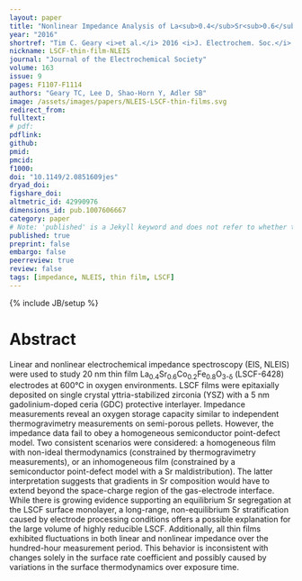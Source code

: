 ```yaml
---
layout: paper
title: "Nonlinear Impedance Analysis of La<sub>0.4</sub>Sr<sub>0.6</sub>Co<sub>0.2</sub>Fe<sub>0.8</sub>O<sub>3-&delta;</sub> Thin Film Oxygen Electrodes"
year: "2016"
shortref: "Tim C. Geary <i>et al.</i> 2016 <i>J. Electrochem. Soc.</i> <b>163</b> F1107"
nickname: LSCF-thin-film-NLEIS
journal: "Journal of the Electrochemical Society"
volume: 163
issue: 9
pages: F1107-F1114
authors: "Geary TC, Lee D, Shao-Horn Y, Adler SB"
image: /assets/images/papers/NLEIS-LSCF-thin-films.svg
redirect_from: 
fulltext: 
# pdf: 
pdflink: 
github: 
pmid: 
pmcid: 
f1000: 
doi: "10.1149/2.0851609jes"
dryad_doi:
figshare_doi: 
altmetric_id: 42990976
dimensions_id: pub.1007606667
category: paper
# Note: 'published' is a Jekyll keyword and does not refer to whether the paper is published, but rather to whether this Markdown should be part of the rendered site.
published: true
preprint: false
embargo: false
peerreview: true
review: false
tags: [impedance, NLEIS, thin film, LSCF]
---
```

{% include JB/setup %}

# Abstract 

Linear and nonlinear electrochemical impedance spectroscopy (EIS, NLEIS) were used to study 20 nm thin film La<sub>0.4</sub>Sr<sub>0.6</sub>Co<sub>0.2</sub>Fe<sub>0.8</sub>O<sub>3-&delta;</sub>
 (LSCF-6428) electrodes at
600°C in oxygen environments. LSCF films were epitaxially deposited on single crystal yttria-stabilized zirconia (YSZ) with a 5 nm gadolinium-doped ceria (GDC)
protective interlayer. Impedance measurements reveal an oxygen storage capacity similar to independent thermogravimetry measurements on semi-porous pellets.
However, the impedance data fail to obey a homogeneous semiconductor point-defect model. Two consistent scenarios were considered: a homogeneous film with non-ideal
thermodynamics (constrained by thermogravimetry measurements), or an inhomogeneous film (constrained by a semiconductor point-defect model with a Sr
maldistribution). The latter interpretation suggests that gradients in Sr composition would have to extend beyond the space-charge region of the gas-electrode interface.
While there is growing evidence supporting an equilibrium Sr segregation at the LSCF surface monolayer, a long-range, non-equilibrium Sr stratification caused by electrode
processing conditions offers a possible explanation for the large volume of highly reducible LSCF. Additionally, all thin films exhibited fluctuations in both linear and
nonlinear impedance over the hundred-hour measurement period. This behavior is inconsistent with changes solely in the surface rate coefficient and possibly caused by
variations in the surface thermodynamics over exposure time.


